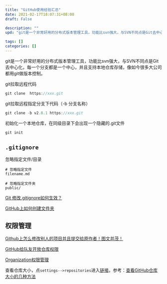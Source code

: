 ```yaml
---
title: "GitHub使用经验汇总"
date: 2021-02-17T18:07:31+08:00
draft: False

description: ""
upd: "git是一个非常好用的分布式版本管理工具，功能比svn强大，与SVN不同点是Git去中心化，每一个分支都是一个中心，并且支持本地仓库存储，像如今很多大公司都用git做版本控制。"

tags: []
categories: []
---
```


git是一个非常好用的分布式版本管理工具，功能比svn强大，与SVN不同点是Git去中心化，每一个分支都是一个中心，并且支持本地仓库存储，像如今很多大公司都用git做版本控制。

<!--more-->


git拉取远程代码

```java
git clone  https://xxx.git
```

git拉取远程指定分支下代码（-b 分支名称）

```java
git clone -b v2.8.1 https://xxx.git
```

初始化一个本地仓库，在同级目录下会出现一个隐藏的.git文件

```csharp
git init
```

## `.gitignore`

忽略指定文件/目录

```
# 忽略指定文件
filename.md

# 忽略指定文件夹
public/
```

[Git 修改.gitignore如何生效？](https://blog.csdn.net/weixin_41287260/article/details/89787203)


[GitHub上如何创建文件夹](https://blog.csdn.net/y_bccl27/article/details/87980986)

## 权限管理

[Github上怎么修改别人的项目并且提交给原作者！图文并茂！](https://blog.csdn.net/qq_26787115/article/details/52133008)

[GitHub给队友开放仓库权限](https://blog.csdn.net/qq_40306266/article/details/107906817)

[Organization权限管理](https://blog.csdn.net/Q85038427/article/details/115748308)



查看仓库大小，点`settings-->repositories`进入[链接](https://github.com/settings/repositories)。参考：[查看GitHub仓库大小的几种方法](https://blog.csdn.net/weixin_41287260/article/details/101224658)